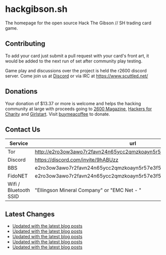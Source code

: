 # hackgibson.sh
The homepage for the open source Hack The Gibson // SH trading card game.


## Contributing

To add your card just submit a pull request with your card's front art, it would be added to the next run of set after community play testing.

Game play and discussions over the project is held the r2600 discord server. Come join us at [Discord](https://discord.com/invite/9hABUzz) or via IRC at https://www.scuttled.net/


## Donations

Your donation of $13.37 or more is welcome and helps the hacking community at large with proceeds going to [2600 Magazine](https://2600.com/), [Hackers for Charity](https://hackersforcharity.org) and [Girlstart](https://girlstart.org).  Visit [buymeacoffee](https://www.buymeacoffee.com/hackgibson.sh) to donate.


## Contact Us

Service | url
-|-
Tor | http://e2ro3ow3awo7r2favn24n65ycc2qmzkoayn5r57e3f56nvjwdcgg32ad.onion
Discord | https://discord.com/invite/9hABUzz
BBS | e2ro3ow3awo7r2favn24n65ycc2qmzkoayn5r57e3f56nvjwdcgg32ad.onion:23
FidoNET | e2ro3ow3awo7r2favn24n65ycc2qmzkoayn5r57e3f56nvjwdcgg32ad.onion:24554
Wifi / Bluetooth SSID | "Ellingson Mineral Company" or "EMC Net - <fidonet address>"

## Latest Changes
<!-- BLOG-POST-LIST:START -->
- [Updated with the latest blog posts](https://github.com/DFW2600/hackgibson.sh/commit/4529c18cdc1dc21fec8ce104b75414a7ccca8a10)
- [Updated with the latest blog posts](https://github.com/DFW2600/hackgibson.sh/commit/e09871dfb6c3140e93052abe115400191730b439)
- [Updated with the latest blog posts](https://github.com/DFW2600/hackgibson.sh/commit/6fa82cbd102afb17f08c2b95bbafd0a7b358c2cc)
- [Updated with the latest blog posts](https://github.com/DFW2600/hackgibson.sh/commit/cb329ad080bdba8a38f4e7de6bfe8ea5cfbf9fd4)
- [Updated with the latest blog posts](https://github.com/DFW2600/hackgibson.sh/commit/643e3b4018e66757ebd164fe086aa4c1efbba05f)
<!-- BLOG-POST-LIST:END -->
